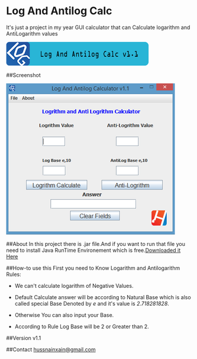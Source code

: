 # Log And Antilog Calc
It's just a project in my year GUI calculator that can Calculate logarithm and AntiLogarithm values

![image1](/resc/sc1.png)

##Screenshot

![image2](/resc/sc2.png)

##About
In this project there is .jar file.And if you want to run that file you need to install Java RunTime Environement which
is free.[Downloaded it Here](https://java.com/download)

##How-to use this
First you need to Know
Logarithm and Antilogarithm Rules:

+ We can't calculate logarithm of Negative Values.

+ Default Calculate answer will be according to Natural Base which is also called special Base Denoted by _e_ and
it's value is  _2.718281828_.

+ Otherwise You can also input your Base.

+ According to Rule Log Base will be 2 or Greater than 2.

##Version
v1.1

##Contact
hussnainxain@gmail.com
